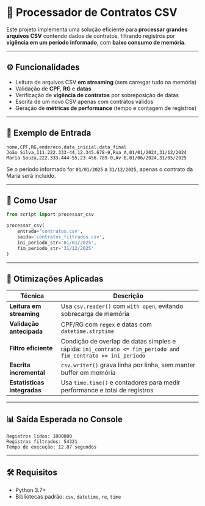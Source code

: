 # 📄 Processador de Contratos CSV

Este projeto implementa uma solução eficiente para **processar grandes arquivos CSV** contendo dados de contratos, filtrando registros por **vigência em um período informado**, com **baixo consumo de memória**.

---

## ⚙️ Funcionalidades

- Leitura de arquivos CSV **em streaming** (sem carregar tudo na memória)
- Validação de **CPF**, **RG** e **datas**
- Verificação de **vigência de contratos** por sobreposição de datas
- Escrita de um novo CSV apenas com contratos válidos
- Geração de **métricas de performance** (tempo e contagem de registros)

---

## 📁 Exemplo de Entrada

```csv
nome,CPF,RG,endereco,data_inicial,data_final
João Silva,111.222.333-44,12.345.678-9,Rua A,01/01/2024,31/12/2024
Maria Souza,222.333.444-55,23.456.789-0,Av B,01/06/2024,31/05/2025
```

Se o período informado for `01/01/2025` a `31/12/2025`, apenas o contrato da Maria será incluído.

---

## 🚀 Como Usar

```python
from script import processar_csv

processar_csv(
    entrada='contratos.csv',
    saida='contratos_filtrados.csv',
    ini_periodo_str='01/01/2025',
    fim_periodo_str='31/12/2025'
)
```

---

## 🧠 Otimizações Aplicadas

| Técnica                     | Descrição |
|----------------------------|-----------|
| **Leitura em streaming**   | Usa `csv.reader()` com `with open`, evitando sobrecarga de memória |
| **Validação antecipada**   | CPF/RG com `regex` e datas com `datetime.strptime` |
| **Filtro eficiente**       | Condição de overlap de datas simples e rápida: `ini_contrato <= fim_periodo and fim_contrato >= ini_periodo` |
| **Escrita incremental**    | `csv.writer()` grava linha por linha, sem manter buffer em memória |
| **Estatísticas integradas**| Usa `time.time()` e contadores para medir performance e total de registros |

---

## 📊 Saída Esperada no Console

```text
Registros lidos: 1000000
Registros filtrados: 54321
Tempo de execução: 12.87 segundos
```

---

## 🛠 Requisitos

- Python 3.7+
- Bibliotecas padrão: `csv`, `datetime`, `re`, `time`
